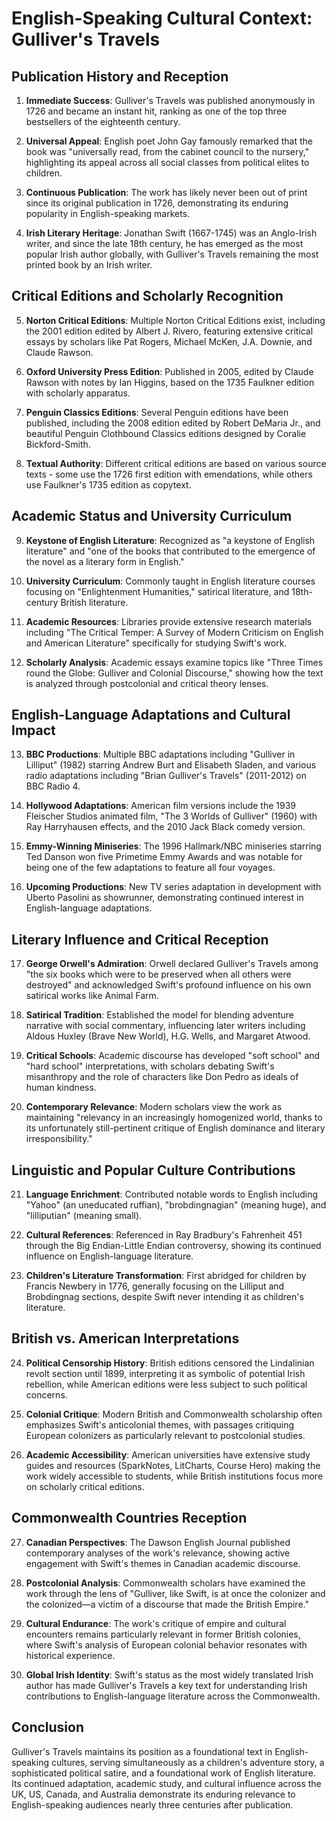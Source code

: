 # English-Speaking Cultural Context: Gulliver's Travels

## Publication History and Reception

1. **Immediate Success**: Gulliver's Travels was published anonymously in 1726 and became an instant hit, ranking as one of the top three bestsellers of the eighteenth century.

2. **Universal Appeal**: English poet John Gay famously remarked that the book was "universally read, from the cabinet council to the nursery," highlighting its appeal across all social classes from political elites to children.

3. **Continuous Publication**: The work has likely never been out of print since its original publication in 1726, demonstrating its enduring popularity in English-speaking markets.

4. **Irish Literary Heritage**: Jonathan Swift (1667-1745) was an Anglo-Irish writer, and since the late 18th century, he has emerged as the most popular Irish author globally, with Gulliver's Travels remaining the most printed book by an Irish writer.

## Critical Editions and Scholarly Recognition

5. **Norton Critical Editions**: Multiple Norton Critical Editions exist, including the 2001 edition edited by Albert J. Rivero, featuring extensive critical essays by scholars like Pat Rogers, Michael McKen, J.A. Downie, and Claude Rawson.

6. **Oxford University Press Edition**: Published in 2005, edited by Claude Rawson with notes by Ian Higgins, based on the 1735 Faulkner edition with scholarly apparatus.

7. **Penguin Classics Editions**: Several Penguin editions have been published, including the 2008 edition edited by Robert DeMaria Jr., and beautiful Penguin Clothbound Classics editions designed by Coralie Bickford-Smith.

8. **Textual Authority**: Different critical editions are based on various source texts - some use the 1726 first edition with emendations, while others use Faulkner's 1735 edition as copytext.

## Academic Status and University Curriculum

9. **Keystone of English Literature**: Recognized as "a keystone of English literature" and "one of the books that contributed to the emergence of the novel as a literary form in English."

10. **University Curriculum**: Commonly taught in English literature courses focusing on "Enlightenment Humanities," satirical literature, and 18th-century British literature.

11. **Academic Resources**: Libraries provide extensive research materials including "The Critical Temper: A Survey of Modern Criticism on English and American Literature" specifically for studying Swift's work.

12. **Scholarly Analysis**: Academic essays examine topics like "Three Times round the Globe: Gulliver and Colonial Discourse," showing how the text is analyzed through postcolonial and critical theory lenses.

## English-Language Adaptations and Cultural Impact

13. **BBC Productions**: Multiple BBC adaptations including "Gulliver in Lilliput" (1982) starring Andrew Burt and Elisabeth Sladen, and various radio adaptations including "Brian Gulliver's Travels" (2011-2012) on BBC Radio 4.

14. **Hollywood Adaptations**: American film versions include the 1939 Fleischer Studios animated film, "The 3 Worlds of Gulliver" (1960) with Ray Harryhausen effects, and the 2010 Jack Black comedy version.

15. **Emmy-Winning Miniseries**: The 1996 Hallmark/NBC miniseries starring Ted Danson won five Primetime Emmy Awards and was notable for being one of the few adaptations to feature all four voyages.

16. **Upcoming Productions**: New TV series adaptation in development with Uberto Pasolini as showrunner, demonstrating continued interest in English-language adaptations.

## Literary Influence and Critical Reception

17. **George Orwell's Admiration**: Orwell declared Gulliver's Travels among "the six books which were to be preserved when all others were destroyed" and acknowledged Swift's profound influence on his own satirical works like Animal Farm.

18. **Satirical Tradition**: Established the model for blending adventure narrative with social commentary, influencing later writers including Aldous Huxley (Brave New World), H.G. Wells, and Margaret Atwood.

19. **Critical Schools**: Academic discourse has developed "soft school" and "hard school" interpretations, with scholars debating Swift's misanthropy and the role of characters like Don Pedro as ideals of human kindness.

20. **Contemporary Relevance**: Modern scholars view the work as maintaining "relevancy in an increasingly homogenized world, thanks to its unfortunately still-pertinent critique of English dominance and literary irresponsibility."

## Linguistic and Popular Culture Contributions

21. **Language Enrichment**: Contributed notable words to English including "Yahoo" (an uneducated ruffian), "brobdingnagian" (meaning huge), and "lilliputian" (meaning small).

22. **Cultural References**: Referenced in Ray Bradbury's Fahrenheit 451 through the Big Endian-Little Endian controversy, showing its continued influence on English-language literature.

23. **Children's Literature Transformation**: First abridged for children by Francis Newbery in 1776, generally focusing on the Lilliput and Brobdingnag sections, despite Swift never intending it as children's literature.

## British vs. American Interpretations

24. **Political Censorship History**: British editions censored the Lindalinian revolt section until 1899, interpreting it as symbolic of potential Irish rebellion, while American editions were less subject to such political concerns.

25. **Colonial Critique**: Modern British and Commonwealth scholarship often emphasizes Swift's anticolonial themes, with passages critiquing European colonizers as particularly relevant to postcolonial studies.

26. **Academic Accessibility**: American universities have extensive study guides and resources (SparkNotes, LitCharts, Course Hero) making the work widely accessible to students, while British institutions focus more on scholarly critical editions.

## Commonwealth Countries Reception

27. **Canadian Perspectives**: The Dawson English Journal published contemporary analyses of the work's relevance, showing active engagement with Swift's themes in Canadian academic discourse.

28. **Postcolonial Analysis**: Commonwealth scholars have examined the work through the lens of "Gulliver, like Swift, is at once the colonizer and the colonized—a victim of a discourse that made the British Empire."

29. **Cultural Endurance**: The work's critique of empire and cultural encounters remains particularly relevant in former British colonies, where Swift's analysis of European colonial behavior resonates with historical experience.

30. **Global Irish Identity**: Swift's status as the most widely translated Irish author has made Gulliver's Travels a key text for understanding Irish contributions to English-language literature across the Commonwealth.

## Conclusion

Gulliver's Travels maintains its position as a foundational text in English-speaking cultures, serving simultaneously as a children's adventure story, a sophisticated political satire, and a foundational work of English literature. Its continued adaptation, academic study, and cultural influence across the UK, US, Canada, and Australia demonstrate its enduring relevance to English-speaking audiences nearly three centuries after publication.
